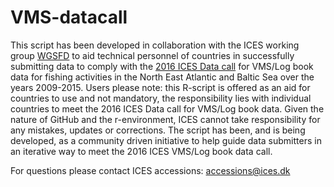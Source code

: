 # VMS-datacall

This script has been developed in collaboration with the ICES working group [WGSFD](http://www.ices.dk/community/groups/Pages/WGSFD.aspx "Working Group on Spatial Fisheries Data") to aid technical personnel of countries in successfully submitting data to comply with the   [2016 ICES Data call](http://www.ices.dk/marine-data/Documents/Data_calls/20160115_VMS_data_call_2016.pdf) for VMS/Log book data for fishing activities in the North East Atlantic and Baltic Sea over the years 2009-2015. Users please note: this R-script is offered as an aid for countries to use and not mandatory, the responsibility lies with individual countries to meet the 2016 ICES Data call for VMS/Log book data. Given the nature of GitHub and the r-environment, ICES cannot take responsibility for any mistakes, updates or corrections. The script has been, and is being developed, as a community driven initiative to help guide data submitters in an iterative way to meet the 2016 ICES VMS/Log book data call.

For questions please contact ICES accessions: <accessions@ices.dk>
